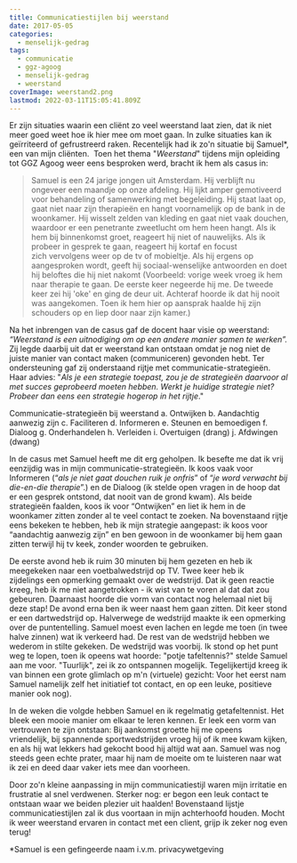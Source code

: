 ```yaml
---
title: Communicatiestijlen bij weerstand
date: 2017-05-05
categories:
  - menselijk-gedrag
tags:
  - communicatie
  - ggz-agoog
  - menselijk-gedrag
  - weerstand
coverImage: weerstand2.png
lastmod: 2022-03-11T15:05:41.809Z
---
```


Er zijn situaties waarin een cliënt zo veel weerstand laat zien, dat ik niet meer goed weet hoe ik hier mee om moet gaan. In zulke situaties kan ik geïrriteerd of gefrustreerd raken. Recentelijk had ik zo'n situatie bij Samuel\*, een van mijn cliënten.  Toen het thema "_Weerstand_" tijdens mijn opleiding tot GGZ Agoog weer eens besproken werd, bracht ik hem als casus in:

> Samuel is een 24 jarige jongen uit Amsterdam. Hij verblijft nu ongeveer een maandje op onze afdeling. Hij lijkt amper gemotiveerd voor behandeling of samenwerking met begeleiding. Hij staat laat op, gaat niet naar zijn therapieën en hangt voornamelijk op de bank in de woonkamer. Hij wisselt zelden van kleding en gaat niet vaak douchen, waardoor er een penetrante zweetlucht om hem heen hangt. Als ik hem bij binnenkomst groet, reageert hij niet of nauwelijks. Als ik probeer in gesprek te gaan, reageert hij kortaf en focust zich vervolgens weer op de tv of mobieltje. Als hij ergens op aangesproken wordt, geeft hij sociaal-wenselijke antwoorden en doet hij beloftes die hij niet nakomt (Voorbeeld: vorige week vroeg ik hem naar therapie te gaan. De eerste keer negeerde hij me. De tweede keer zei hij 'oke' en ging de deur uit. Achteraf hoorde ik dat hij nooit was aangekomen. Toen ik hem hier op aansprak haalde hij zijn schouders op en liep door naar zijn kamer.)

Na het inbrengen van de casus gaf de docent haar visie op weerstand: _“Weerstand is een uitnodiging om op een andere manier samen te werken”._ Zij legde daarbij uit dat er weerstand kan ontstaan omdat je nog niet de juiste manier van contact maken (communiceren) gevonden hebt. Ter ondersteuning gaf zij onderstaand rijtje met communicatie-strategieën. Haar advies: "_Als je een strategie toepast, zou je de strategieën daarvoor al met succes geprobeerd moeten hebben. Werkt je huidige strategie niet? Probeer dan eens een strategie hogerop in het rijtje_."

Communicatie-strategieën bij weerstand a. Ontwijken b. Aandachtig aanwezig zijn c. Faciliteren d. Informeren e. Steunen en bemoedigen f. Dialoog g. Onderhandelen h. Verleiden i. Overtuigen (drang) j. Afdwingen (dwang)

In de casus met Samuel heeft me dit erg geholpen. Ik besefte me dat ik vrij eenzijdig was in mijn communicatie-strategieën. Ik koos vaak voor Informeren (“_als je niet gaat douchen ruik je onfris_” of “_je word verwacht bij die-en-die therapie_”.) en de Dialoog (ik stelde open vragen in de hoop dat er een gesprek ontstond, dat nooit van de grond kwam). Als beide strategieën faalden, koos ik voor “Ontwijken” en liet ik hem in de woonkamer zitten zonder al te veel contact te zoeken. Na bovenstaand rijtje eens bekeken te hebben, heb ik mijn strategie aangepast: ik koos voor “aandachtig aanwezig zijn” en ben gewoon in de woonkamer bij hem gaan zitten terwijl hij tv keek, zonder woorden te gebruiken.

De eerste avond heb ik ruim 30 minuten bij hem gezeten en heb ik meegekeken naar een voetbalwedstrijd op TV. Twee keer heb ik zijdelings een opmerking gemaakt over de wedstrijd. Dat ik geen reactie kreeg, heb ik me niet aangetrokken - ik wist van te voren al dat dat zou gebeuren. Daarnaast hoorde die vorm van contact nog helemaal niet bij deze stap! De avond erna ben ik weer naast hem gaan zitten. Dit keer stond er een dartwedstrijd op. Halverwege de wedstrijd maakte ik een opmerking over de puntentelling. Samuel moest even lachen en legde me toen (in twee halve zinnen) wat ik verkeerd had. De rest van de wedstrijd hebben we wederom in stilte gekeken. De wedstrijd was voorbij. Ik stond op het punt weg te lopen, toen ik opeens wat hoorde: "potje tafeltennis?" stelde Samuel aan me voor. "Tuurlijk", zei ik zo ontspannen mogelijk. Tegelijkertijd kreeg ik van binnen een grote glimlach op m'n (virtuele) gezicht: Voor het eerst nam Samuel namelijk zelf het initiatief tot contact, en op een leuke, positieve manier ook nog).

In de weken die volgde hebben Samuel en ik regelmatig getafeltennist. Het bleek een mooie manier om elkaar te leren kennen. Er leek een vorm van vertrouwen te zijn ontstaan: Bij aankomst groette hij me opeens vriendelijk, bij spannende sportwedstrijden vroeg hij of ik mee kwam kijken, en als hij wat lekkers had gekocht bood hij altijd wat aan. Samuel was nog steeds geen echte prater, maar hij nam de moeite om te luisteren naar wat ik zei en deed daar vaker iets mee dan voorheen.

Door zo'n kleine aanpassing in mijn communicatiestijl waren mijn irritatie en frustratie al snel verdwenen. Sterker nog: er begon een leuk contact te ontstaan waar we beiden plezier uit haalden! Bovenstaand lijstje communicatiestijlen zal ik dus voortaan in mijn achterhoofd houden. Mocht ik weer weerstand ervaren in contact met een client, grijp ik zeker nog even terug!

\*Samuel is een gefingeerde naam i.v.m. privacywetgeving
